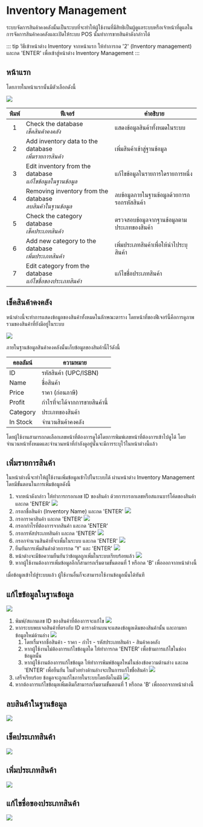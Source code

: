 # Inventory Management
ระบบจัดการสินค้าคงคลังนั้นเป็นระบบที่จะทำให้ผู้ใช้งานที่มีสิทธิเป็นผู้ดูแลระบบหรือเจ้าหน้าที่ดูแลในการจัดการสินค้าคงคลังและเปิดให้ระบบ POS นั้นทำการขายสินค้าดังกล่าวได้

::: tip
วิธีเข้าหน้าต่าง Inventory
จากหน้าแรก ให้ทำการกด '2' (Inventory management) และกด 'ENTER' เพื่อเข้าสู่หน้าต่าง Inventory Management
:::
## หน้าแรก
โดยภายในหน้าแรกนั้นมีตัวเลือกดังนี้

![](./img/inventory-interface.png)

|  พิมพ์  | ฟีเจอร์                                                           | คำอธิบาย                                |
| :---: | --------------------------------------------------------------- | ------------------------------------- |
|   1   | Check the database                   <br/>*เช็คสินค้าคงคลัง*        | แสดงข้อมูลสินค้าทั้งหมดในระบบ               |
|   2   | Add inventory data to the database   <br/>*เพิ่มรายการสินค้า*       | เพิ่มสินค้าเข้าสู่ฐานข้อมูล                    |
|   3   | Edit inventory from the database     <br/>*แก้ไขข้อมูลในฐานข้อมูล*   | แก้ไขข้อมูลในรายการใดรายการหนึ่ง           |
|   4   | Removing inventory from the database <br/>*ลบสินค้าในฐานข้อมูล*     | ลบข้อมูลภายในฐานข้อมูลด้วยการกรอกรหัสสินค้า   |
|   5   | Check the category database          <br/>*เช็คประเภทสินค้า*       | ตรวจสอบข้อมูลจากฐานข้อมูลตามประเภทของสินค้า |
|   6   | Add new category to the database     <br/>*เพิ่มประเภทสินค้า*       | เพิ่มประเภทสินค้าเพื่อให้นำไประบุสินค้า          |
|   7   | Edit category from the database      <br/>*แก้ไขชื่อของประเภทสินค้า* | แก้ไขชื่อประเภทสินค้า                      |

## เช็คสินค้าคงคลัง
หน้าต่างนี้จะทำการแสดงข้อมูลของสินค้าทั้งหมดในลักษณะตาราง โดยหน้าที่ของฟีเจอร์นี้คือการดูภาพรวมของสินค้าที่ยังมีอยู่ในระบบ

![](./img/inventory-database.png)

ภายในฐานข้อมูลสินค้าคงคลังนั้นเก็บข้อมูลของสินค้านี้ไว้ดังนี้

| คอลลัมน์   | ความหมาย               |
| -------- | ---------------------- |
| ID       | รหัสสินค้า (UPC/ISBN)     |
| Name     | ชื่อสินค้า                 |
| Price    | ราคา (ก่อนภาษี)          |
| Profit   | กำไรที่จะได้จากการขายสินค้านี้ |
| Category | ประเภทของสินค้า          |
| In Stock | จำนวนสินค้าคงคลัง          |

โดยผู้ใช้งานสามารถกดเลือกเลขหน้าที่ต้องการดูได้โดยการพิมพ์เลขหน้าที่ต้องการเข้าไปดูได้ โดยจำนวนหน้าทั้งหมดและจำนวนหน้าที่กำลังดูอยู่นั้นจะมีการระบุไว้ในหน้าต่างนี้แล้ว

## เพิ่มรายการสินค้า
ในหน้าต่างนี้จะทำให้ผู้ใช้งานเพิ่มข้อมูลเข้าไปในระบบได้ ผ่านหน้าต่าง Inventory Management โดยมีขั้นตอนในการเพิ่มข้อมูลดังนี้

1. จากหน้าดังกล่าว ให้ทำการกรอกเลข ID ของสินค้า ด้วยการกรอกเลขหรือสแกนบาร์โค้ดของสินค้า และกด 'ENTER'
   ![](./img/inventory-add.png)
2. กรอกชื่อสินค้า (Inventory Name) และกด 'ENTER'
   ![](./img/inventory-add/step2.png)
3. กรอกราคาสินค้า และกด 'ENTER'
   ![](./img/inventory-add/step6.png)
4. กรอกกำไรที่ต้องการจากสินค้า และกด 'ENTER'
5. กรอกรหัสประเภทสินค้า และกด 'ENTER'
   ![](./img/inventory-add/step5.png)
7. กรอกจำนวนสินค้าที่จะเพื่มในระบบ และกด 'ENTER'
   ![](./img/inventory-add/step6.png)
8. ยืนยันการเพิ่มสินค้าด้วยการกด 'Y' และ 'ENTER'
   ![](./img/inventory-add/step7.png)
9. หน้าต่างจะมีข้อความยืนยันว่าข้อมูลถูกเพิ่มในระบบเรียบร้อยแล้ว
   ![](./img/inventory-add/step8.png)
10. หากผู้ใช้งานต้องการเพิ่มข้อมูลอีกก็สามารถเริ่มตามขั้นตอนที่ 1 หรือกด 'B' เพื่อออกจากหน้าต่างนี้

เมื่อข้อมูลเข้าไปสู่ระบบแล้ว ผู้ใช้งานอื่นก็จะสามารถใช้งานข้อมูลนั้นได้ทันที

## แก้ไขข้อมูลในฐานข้อมูล

![](./img/inventory-edit.png)

1. พิมพ์/สแกนเลข ID ของสินค้าที่ต้องการจะแก้ไข
   ![](./img/inventory-edit/step1.png)
2. หากระบบพบเจอสินค้าที่ตรงกับ ID ตารางด้านบนจะแสดงข้อมูลเดิมของสินค้านั้น และถามหาข้อมูลใหม่ด้านล่าง
   ![](./img/inventory-edit/step2.png)
   1. โดยเรื่มจากชื่อสินค้า - ราคา - กำไร - รหัสประเภทสินค้า - สินค้าคงคลัง
   2. หากผู้ใช้งานไม่ต้องการแก้ไขข้อมูลใด ให้ทำการกด 'ENTER' เพื่อข้ามการแก้ไขในช่องข้อมูลนั้น
   3. หากผู้ใช้งานต้องการแก้ไขข้อมูล ให้ทำการพิมพ์ข้อมูลใหม่ในช่องข้อความด้านล่าง และกด 'ENTER' เพื่อยืนยัน ในตัวอย่างด้านล่างจะเป็นการแก้ไขชื่อสินค้า
   ![](./img/inventory-edit/step3.png)
3. เสร็จเรียบร้อย ข้อมูลจะถูกแก้ไขภายในระบบโดยอัตโนมัติ
   ![](./img/inventory-edit/step4.png)
4. หากต้องการแก้ไขข้อมุลเพิ่มเติมก็สามารถเริ่มตามขั้นตอนที่ 1 หรือกด 'B' เพื่อออกจากหน้าต่างนี้

## ลบสินค้าในฐานข้อมูล
![](./img/inventory-delete.png)

## เช็คประเภทสินค้า
![](./img/category-database.png)

## เพิ่มประเภทสินค้า
![](./img/category-add.png)

## แก้ไขชื่อของประเภทสินค้า
![](./img/category-edit.png)
